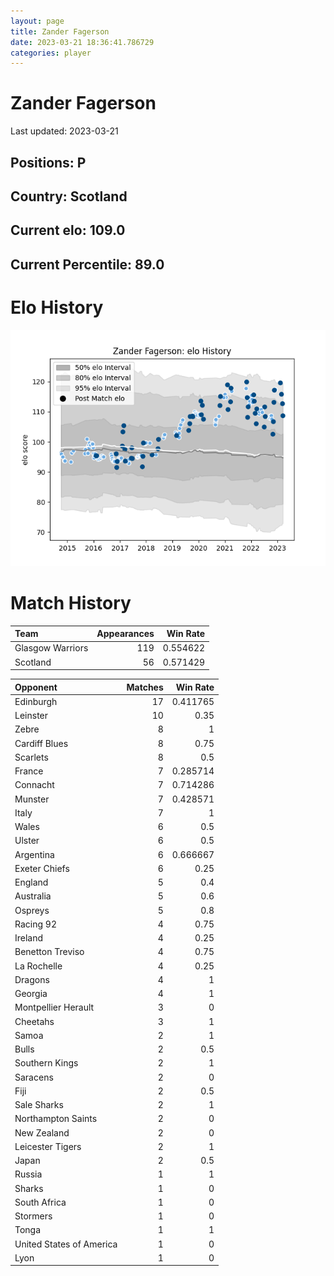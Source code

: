 ```yaml
---  
layout: page  
title: Zander Fagerson  
date: 2023-03-21 18:36:41.786729  
categories: player  
---
```

# Zander Fagerson


Last updated: 2023-03-21
## Positions: P

## Country: Scotland

## Current elo: 109.0

## Current Percentile: 89.0

# Elo History


![elo history](history_ZanderFagerson.png)
# Match History


| Team             |   Appearances |   Win Rate |
|:-----------------|--------------:|-----------:|
| Glasgow Warriors |           119 |   0.554622 |
| Scotland         |            56 |   0.571429 |

| Opponent                 |   Matches |   Win Rate |
|:-------------------------|----------:|-----------:|
| Edinburgh                |        17 |   0.411765 |
| Leinster                 |        10 |   0.35     |
| Zebre                    |         8 |   1        |
| Cardiff Blues            |         8 |   0.75     |
| Scarlets                 |         8 |   0.5      |
| France                   |         7 |   0.285714 |
| Connacht                 |         7 |   0.714286 |
| Munster                  |         7 |   0.428571 |
| Italy                    |         7 |   1        |
| Wales                    |         6 |   0.5      |
| Ulster                   |         6 |   0.5      |
| Argentina                |         6 |   0.666667 |
| Exeter Chiefs            |         6 |   0.25     |
| England                  |         5 |   0.4      |
| Australia                |         5 |   0.6      |
| Ospreys                  |         5 |   0.8      |
| Racing 92                |         4 |   0.75     |
| Ireland                  |         4 |   0.25     |
| Benetton Treviso         |         4 |   0.75     |
| La Rochelle              |         4 |   0.25     |
| Dragons                  |         4 |   1        |
| Georgia                  |         4 |   1        |
| Montpellier Herault      |         3 |   0        |
| Cheetahs                 |         3 |   1        |
| Samoa                    |         2 |   1        |
| Bulls                    |         2 |   0.5      |
| Southern Kings           |         2 |   1        |
| Saracens                 |         2 |   0        |
| Fiji                     |         2 |   0.5      |
| Sale Sharks              |         2 |   1        |
| Northampton Saints       |         2 |   0        |
| New Zealand              |         2 |   0        |
| Leicester Tigers         |         2 |   1        |
| Japan                    |         2 |   0.5      |
| Russia                   |         1 |   1        |
| Sharks                   |         1 |   0        |
| South Africa             |         1 |   0        |
| Stormers                 |         1 |   0        |
| Tonga                    |         1 |   1        |
| United States of America |         1 |   0        |
| Lyon                     |         1 |   0        |
